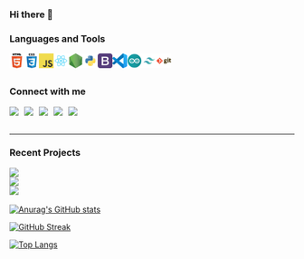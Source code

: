 ### Hi there 👋

### Languages and Tools

<img align="left" width="26px" src="https://raw.githubusercontent.com/github/explore/80688e429a7d4ef2fca1e82350fe8e3517d3494d/topics/html/html.png"/>
<img align="left" width="26px" src="https://raw.githubusercontent.com/github/explore/80688e429a7d4ef2fca1e82350fe8e3517d3494d/topics/css/css.png"/>
<img align="left" width="26px" src="https://raw.githubusercontent.com/github/explore/80688e429a7d4ef2fca1e82350fe8e3517d3494d/topics/javascript/javascript.png"/>
<img align="left" width="26px" src="https://raw.githubusercontent.com/github/explore/80688e429a7d4ef2fca1e82350fe8e3517d3494d/topics/react/react.png"/>
<img align="left" width="26px" src="https://raw.githubusercontent.com/github/explore/80688e429a7d4ef2fca1e82350fe8e3517d3494d/topics/nodejs/nodejs.png"/>
<img align="left" width="26px" src="https://raw.githubusercontent.com/github/explore/80688e429a7d4ef2fca1e82350fe8e3517d3494d/topics/python/python.png"/>
<img align="left" width="26px" src="https://raw.githubusercontent.com/github/explore/80688e429a7d4ef2fca1e82350fe8e3517d3494d/topics/bootstrap/bootstrap.png"/>
<img align="left" width="26px" src="https://raw.githubusercontent.com/github/explore/80688e429a7d4ef2fca1e82350fe8e3517d3494d/topics/visual-studio-code/visual-studio-code.png"/>
<img align="left" width="26px" src="https://raw.githubusercontent.com/github/explore/80688e429a7d4ef2fca1e82350fe8e3517d3494d/topics/arduino/arduino.png"/>
<img align="left" width="26px" src="https://raw.githubusercontent.com/github/explore/80688e429a7d4ef2fca1e82350fe8e3517d3494d/topics/tailwind/tailwind.png"/>
<img align="left" width="26px" src="https://raw.githubusercontent.com/github/explore/80688e429a7d4ef2fca1e82350fe8e3517d3494d/topics/git/git.png"/>

<br/>
<br/>

### Connect with me

<img align="left" width="26px" src="https://cdn.jsdelivr.net/npm/simple-icons@v3/icons/instagram.svg"/>
<img align="left" width="26px" src="https://cdn.jsdelivr.net/npm/simple-icons@v3/icons/discord.svg"/>
<img align="left" width="26px" src="https://cdn.jsdelivr.net/npm/simple-icons@v3/icons/gmail.svg"/>
<img align="left" width="26px" src="https://cdn.jsdelivr.net/npm/simple-icons@v3/icons/linkedin.svg"/>
<img align="left" width="26px" src="https://cdn.jsdelivr.net/npm/simple-icons@v3/icons/github.svg"/>

<br/>
<br/>

----

### Recent Projects

<img align="left" width="300px" src="https://res.cloudinary.com/dz209s6jk/image/upload/q_auto,w_700/Challenges/bgjwz6i6nfnqngx7ae36.jpg"/>
<img align="left" width="300px" src="https://res.cloudinary.com/dz209s6jk/image/upload/q_auto,w_700/Challenges/y70y9zpnrnhw9pxqbenq.jpg"/>
<img align="left" width="300px" src="https://res.cloudinary.com/dz209s6jk/image/upload/q_auto,w_700/Challenges/xfevkvpujubwentbteg6.jpg"/>

</br>
</br>
</br>



[![Anurag's GitHub stats](https://github-readme-stats.vercel.app/api?username=KrishnaDhingra&theme=tokyonight&hide_border=true&show_icons=true)](https://github.com/anuraghazra/github-readme-stats)

[![GitHub Streak](https://github-readme-streak-stats.herokuapp.com/?user=KrishnaDhingra&theme=tokyonight&hide_border=true)](https://git.io/streak-stats)

[![Top Langs](https://github-readme-stats.vercel.app/api/top-langs/?username=KrishnaDhingra&theme=tokyonight&hide_border=true&layout=compact)](https://github.com/anuraghazra/github-readme-stats)

<!--
**KrishnaDhingra/KrishnaDhingra** is a ✨ _special_ ✨ repository because its `README.md` (this file) appears on your GitHub profile.

Here are some ideas to get you started:

- 🔭 I’m currently working on ...
- 🌱 I’m currently learning ...
- 👯 I’m looking to collaborate on ...
- 🤔 I’m looking for help with ...
- 💬 Ask me about ...
- 📫 How to reach me: ...
- 😄 Pronouns: ...
- ⚡ Fun fact: ...
-->
